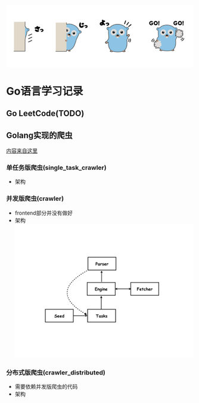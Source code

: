 ![from pronama.azurewebsites.net](./assets/gopher.jpg)


# Go语言学习记录

## Go LeetCode(TODO)



## Golang实现的爬虫

[内容来自这里](https://coding.imooc.com/class/180.html)

### 单任务版爬虫(single_task_crawler)
- 架构

### 并发版爬虫(crawler)
- frontend部分并没有做好
- 架构    
  ![架构](./assets/single_task/single_task.jpeg)
### 分布式版爬虫(crawler_distributed)
- 需要依赖并发版爬虫的代码
- 架构
